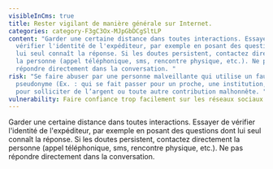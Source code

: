 ```yaml
---
visibleInCms: true
title: Rester vigilant de manière générale sur Internet.
categories: category-F3gC3Ox-MJpGbDCgSltLP
content: "Garder une certaine distance dans toutes interactions. Essayer de
  vérifier l'identité de l'expéditeur, par exemple en posant des questions dont
  lui seul connaît la réponse. Si les doutes persistent, contactez directement
  la personne (appel téléphonique, sms, rencontre physique, etc.). Ne pas
  répondre directement dans la conversation. "
risk: "Se faire abuser par une personne malveillante qui utilise un faux
  pseudonyme (Ex. : qui se fait passer pour un proche, une institution, etc)
  pour solliciter de l’argent ou toute autre contribution malhonnête. "
vulnerability: Faire confiance trop facilement sur les réseaux sociaux.
---
```

<!--StartFragment-->

Garder une certaine distance dans toutes interactions. Essayer de vérifier l'identité de l'expéditeur, par exemple en posant des questions dont lui seul connaît la réponse. Si les doutes persistent, contactez directement la personne (appel téléphonique, sms, rencontre physique, etc.). Ne pas répondre directement dans la conversation.

<!--EndFragment-->